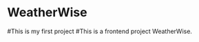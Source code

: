 # WeatherWise
#This is my first project 
#This is a frontend project WeatherWise.
<!----
this project is based on
1.HTML
2.CSS
3.JS
4.It uses yahoo's weather api
5.Bootstrap
---->
<!----
this project gives three information related to any location
1.Condition
2.Atmosphere
3.Astronomy
4.It also has a history button
---->
